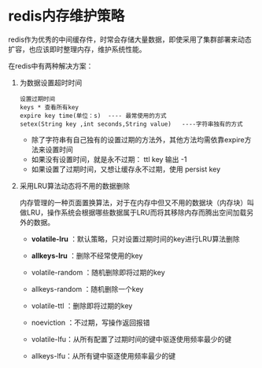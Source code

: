 # redis内存维护策略

redis作为优秀的中间缓存件，时常会存储大量数据，即使采用了集群部署来动态扩容，也应该即时整理内存，维护系统性能。

在redis中有两种解决方案：

1. 为数据设置超时时间

   ```
   设置过期时间
   keys * 查看所有key
   expire key time(单位：s)  ---- 最常使用的方式
   setex(String key ,int seconds,String value)   ----字符串独有的方式
   ```

   - 除了字符串有自己独有的设置过期的方法外，其他方法均需依靠expire方法来设置时间
   - 如果没有设置时间，就是永不过期： ttl key  输出 -1
   - 如果设置了过期时间，又想让缓存永不过期，使用 persist key

2. 采用LRU算法动态将不用的数据删除

   内存管理的一种页面置换算法，对于在内存中但又不用的数据块（内存块）叫做LRU，操作系统会根据哪些数据属于LRU而将其移除内存而腾出空间加载另外的数据。

   - **volatile-lru** ：默认策略，只对设置过期时间的key进行LRU算法删除

   - **allkeys-lru** ：删除不经常使用的key

   - volatile-random ：随机删除即将过期的key

   - allkeys-random ：随机删除一个key

   - volatile-ttl ：删除即将过期的key

   - noeviction ：不过期，写操作返回报错
   - volatile-lfu：从所有配置了过期时间的键中驱逐使用频率最少的键
   - allkeys-lfu：从所有键中驱逐使用频率最少的键

